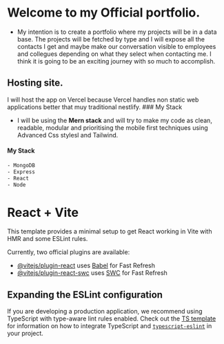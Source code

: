 # Welcome to my Official portfolio.

- My intention is to create a portfolio where my projects will be in a data base. The projects will be fetched by type and I will expose all the contacts I get and maybe make our conversation visible to employees and collegues depending on what they select when contacting me. I think it is going to be an exciting journey with so much to accomplish.

## Hosting site.

I will host the app on Vercel because Vercel handles non static web applications better that muy traditional nestlify.
### My Stack

- I will be using the **Mern stack** and will try to make my code as clean, readable, modular and prioritising the mobile first techniques using Advanced Css stylesl and Tailwind.

#### My Stack

```txt
- MongoDB
- Express
- React
- Node
```

# React + Vite

This template provides a minimal setup to get React working in Vite with HMR and some ESLint rules.

Currently, two official plugins are available:

- [@vitejs/plugin-react](https://github.com/vitejs/vite-plugin-react/blob/main/packages/plugin-react) uses [Babel](https://babeljs.io/) for Fast Refresh
- [@vitejs/plugin-react-swc](https://github.com/vitejs/vite-plugin-react/blob/main/packages/plugin-react-swc) uses [SWC](https://swc.rs/) for Fast Refresh

## Expanding the ESLint configuration

If you are developing a production application, we recommend using TypeScript with type-aware lint rules enabled. Check out the [TS template](https://github.com/vitejs/vite/tree/main/packages/create-vite/template-react-ts) for information on how to integrate TypeScript and [`typescript-eslint`](https://typescript-eslint.io) in your project.
